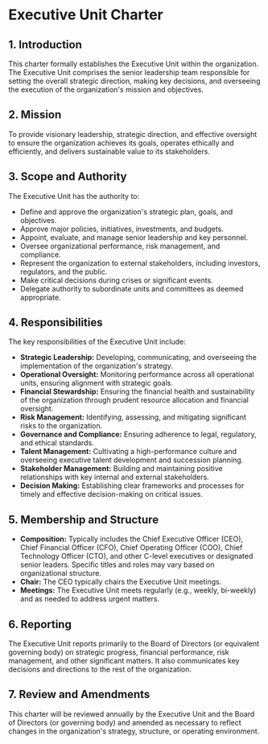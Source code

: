 # Executive Unit Charter

## 1. Introduction

This charter formally establishes the Executive Unit within the organization. The Executive Unit comprises the senior leadership team responsible for setting the overall strategic direction, making key decisions, and overseeing the execution of the organization's mission and objectives.

## 2. Mission

To provide visionary leadership, strategic direction, and effective oversight to ensure the organization achieves its goals, operates ethically and efficiently, and delivers sustainable value to its stakeholders.

## 3. Scope and Authority

The Executive Unit has the authority to:
*   Define and approve the organization's strategic plan, goals, and objectives.
*   Approve major policies, initiatives, investments, and budgets.
*   Appoint, evaluate, and manage senior leadership and key personnel.
*   Oversee organizational performance, risk management, and compliance.
*   Represent the organization to external stakeholders, including investors, regulators, and the public.
*   Make critical decisions during crises or significant events.
*   Delegate authority to subordinate units and committees as deemed appropriate.

## 4. Responsibilities

The key responsibilities of the Executive Unit include:
*   **Strategic Leadership:** Developing, communicating, and overseeing the implementation of the organization's strategy.
*   **Operational Oversight:** Monitoring performance across all operational units, ensuring alignment with strategic goals.
*   **Financial Stewardship:** Ensuring the financial health and sustainability of the organization through prudent resource allocation and financial oversight.
*   **Risk Management:** Identifying, assessing, and mitigating significant risks to the organization.
*   **Governance and Compliance:** Ensuring adherence to legal, regulatory, and ethical standards.
*   **Talent Management:** Cultivating a high-performance culture and overseeing executive talent development and succession planning.
*   **Stakeholder Management:** Building and maintaining positive relationships with key internal and external stakeholders.
*   **Decision Making:** Establishing clear frameworks and processes for timely and effective decision-making on critical issues.

## 5. Membership and Structure

*   **Composition:** Typically includes the Chief Executive Officer (CEO), Chief Financial Officer (CFO), Chief Operating Officer (COO), Chief Technology Officer (CTO), and other C-level executives or designated senior leaders. Specific titles and roles may vary based on organizational structure.
*   **Chair:** The CEO typically chairs the Executive Unit meetings.
*   **Meetings:** The Executive Unit meets regularly (e.g., weekly, bi-weekly) and as needed to address urgent matters.

## 6. Reporting

The Executive Unit reports primarily to the Board of Directors (or equivalent governing body) on strategic progress, financial performance, risk management, and other significant matters. It also communicates key decisions and directions to the rest of the organization.

## 7. Review and Amendments

This charter will be reviewed annually by the Executive Unit and the Board of Directors (or governing body) and amended as necessary to reflect changes in the organization's strategy, structure, or operating environment.
